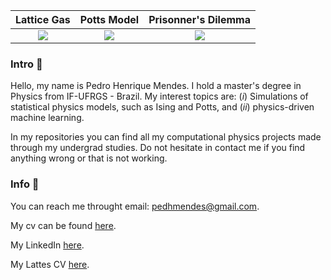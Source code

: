 Lattice Gas | Potts Model | Prisonner's Dilemma 
:-------------------------:|:-------------------------:|:-------------------------:
![](https://github.com/pedhmendes/useful-things/blob/main/figs/lattice_gas.gif) |![](https://github.com/pedhmendes/useful-things/blob/main/figs/Q10_T025_HB.gif) | ![](https://github.com/pedhmendes/useful-things/blob/main/figs/fcond_10e6.gif)

### Intro 👋
Hello, my name is Pedro Henrique Mendes. 
I hold a master's degree in Physics from  IF-UFRGS - Brazil.
My interest topics are: (_i_) Simulations of statistical physics models, such as Ising and Potts, and (_ii_) physics-driven machine learning.


In my repositories you can find all my computational physics projects made through my undergrad studies.
Do not hesitate in contact me if you find anything wrong or that is not working.

### Info 💬
You can reach me throught email: [pedhmendes@gmail.com](mailto:pedhmendes@gmail.com).

My cv can be found [here](https://drive.google.com/file/d/1yjerMMX8ooeLOp3CFIReHbAKR0xPmTRT/view?usp=sharing).

My LinkedIn [here](https://www.linkedin.com/in/pedhmendes/).

My Lattes CV [here](http://lattes.cnpq.br/0484151055453476).

<!--
### Hi there 👋
**pedhmendes/pedhmendes** is a ✨ _special_ ✨ repository because its `README.md` (this file) appears on your GitHub profile.

Here are some ideas to get you started:

- 🔭 I’m currently working on ...
- 🌱 I’m currently learning ...
- 👯 I’m looking to collaborate on ...
- 🤔 I’m looking for help with ...
- 💬 Ask me about ...
- 📫 How to reach me: ...
- 😄 Pronouns: ...
- ⚡ Fun fact: ...
-->
